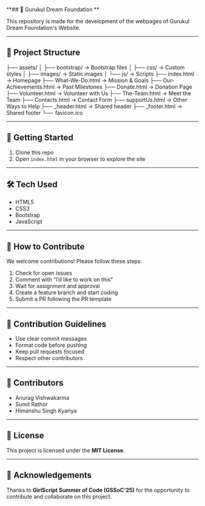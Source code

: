 ** ## 🌟 Gurukul Dream Foundation **

This repository is made for the development of the webpages of Gurukul Dream Foundation's Website.

---

## 📁 Project Structure

├── assets/
│ ├── bootstrap/ → Bootstrap files
│ ├── css/ → Custom styles
│ ├── images/ → Static images
│ └── js/ → Scripts
├── index.html → Homepage
├── What-We-Do.html → Mission & Goals
├── Our-Achievements.html → Past Milestones
├── Donate.html → Donation Page
├── Volunteer.html → Volunteer with Us
├── The-Team.html → Meet the Team
├── Contacts.html → Contact Form
├── supportUs.html → Other Ways to Help
├── _header.html → Shared header
├── _footer.html → Shared footer
└── favicon.ico

---

## 🚀 Getting Started

1. Clone this repo  
2. Open `index.html` in your browser to explore the site

---

## 🛠️ Tech Used

- HTML5  
- CSS3  
- Bootstrap  
- JavaScript

---

## 🌱 How to Contribute

We welcome contributions! Please follow these steps:

1. Check for open issues  
2. Comment with “I’d like to work on this”  
3. Wait for assignment and approval  
4. Create a feature branch and start coding  
5. Submit a PR following the PR template  

---

## 📄 Contribution Guidelines

- Use clear commit messages  
- Format code before pushing  
- Keep pull requests focused  
- Respect other contributors  

---

## 👥 Contributors

- Anurag Vishwakarma  
- Sumit Rathor  
- Himanshu Singh Kyariya  

---

## 📃 License

This project is licensed under the **MIT License**.  

---

## 🙌 Acknowledgements

Thanks to **GirlScript Summer of Code (GSSoC'25)** for the opportunity to contribute and collaborate on this project.

